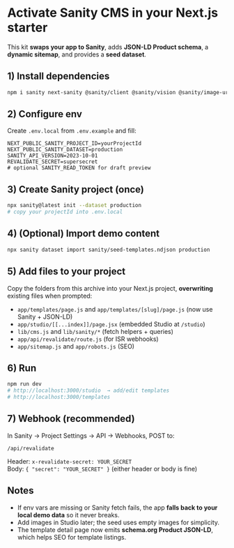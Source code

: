 # Activate Sanity CMS in your Next.js starter

This kit **swaps your app to Sanity**, adds **JSON-LD Product schema**, a **dynamic sitemap**, and provides a **seed dataset**.

## 1) Install dependencies
```bash
npm i sanity next-sanity @sanity/client @sanity/vision @sanity/image-url
```

## 2) Configure env
Create `.env.local` from `.env.example` and fill:
```
NEXT_PUBLIC_SANITY_PROJECT_ID=yourProjectId
NEXT_PUBLIC_SANITY_DATASET=production
SANITY_API_VERSION=2023-10-01
REVALIDATE_SECRET=supersecret
# optional SANITY_READ_TOKEN for draft preview
```

## 3) Create Sanity project (once)
```bash
npx sanity@latest init --dataset production
# copy your projectId into .env.local
```

## 4) (Optional) Import demo content
```bash
npx sanity dataset import sanity/seed-templates.ndjson production
```

## 5) Add files to your project
Copy the folders from this archive into your Next.js project, **overwriting** existing files when prompted:
- `app/templates/page.js` and `app/templates/[slug]/page.js` (now use Sanity + JSON-LD)
- `app/studio/[[...index]]/page.jsx` (embedded Studio at `/studio`)
- `lib/cms.js` and `lib/sanity/*` (fetch helpers + queries)
- `app/api/revalidate/route.js` (for ISR webhooks)
- `app/sitemap.js` and `app/robots.js` (SEO)

## 6) Run
```bash
npm run dev
# http://localhost:3000/studio  → add/edit templates
# http://localhost:3000/templates
```

## 7) Webhook (recommended)
In Sanity → Project Settings → API → Webhooks, POST to:
```
/api/revalidate
```
Header: `x-revalidate-secret: YOUR_SECRET`  
Body: `{ "secret": "YOUR_SECRET" }` (either header or body is fine)

## Notes
- If env vars are missing or Sanity fetch fails, the app **falls back to your local demo data** so it never breaks.
- Add images in Studio later; the seed uses empty images for simplicity.
- The template detail page now emits **schema.org Product JSON-LD**, which helps SEO for template listings.
